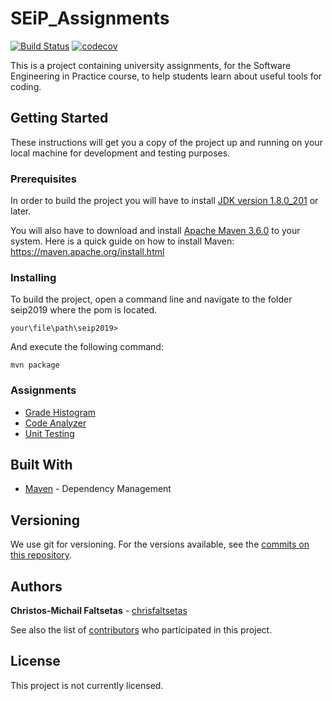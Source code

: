 # SEiP_Assignments

[![Build Status](https://travis-ci.com/chrisfaltsetas/SEiP_Assignments.svg?token=zt9JPgZprsyXUSuEzkpn&branch=master)](https://travis-ci.com/chrisfaltsetas/SEiP_Assignments)
[![codecov](https://codecov.io/gh/chrisfaltsetas/SEiP_Assignments/branch/master/graph/badge.svg?token=79tqK05z2M)](https://codecov.io/gh/chrisfaltsetas/SEiP_Assignments)

This is a project containing university assignments, for the Software Engineering in Practice
course, to help students learn about useful tools for coding.

## Getting Started

These instructions will get you a copy of the project up and running on your local machine for development and testing purposes.

### Prerequisites

In order to build the project you will have to install [JDK version 1.8.0_201](https://www.oracle.com/technetwork/java/javase/downloads/index.html) or later.

You will also have to download and install [Apache Maven 3.6.0](https://maven.apache.org/download.cgi) to your system.
Here is a quick guide on how to install Maven: https://maven.apache.org/install.html

### Installing

To build the project, open a command line and navigate to the folder seip2019 where the pom is located.

```
your\file\path\seip2019>
```

And execute the following command:

```
mvn package
```

### Assignments

* [Grade Histogram](https://github.com/chrisfaltsetas/SEiP_Assignments/tree/master/seip2019/gradehistogram)
* [Code Analyzer](https://github.com/chrisfaltsetas/SEiP_Assignments/tree/master/seip2019/codeanalyzer)
* [Unit Testing](https://github.com/chrisfaltsetas/SEiP_Assignments/tree/master/seip2019/unittesting)

## Built With

* [Maven](https://maven.apache.org/) - Dependency Management

## Versioning

We use git for versioning. For the versions available, see the [commits on this repository](https://github.com/chrisfaltsetas/SEiP_Assignments/commits). 

## Authors

**Christos-Michail Faltsetas** - [chrisfaltsetas](https://github.com/chrisfaltsetas)

See also the list of [contributors](https://github.com/chrisfaltsetas/SEiP_Assignments/contributors) who participated in this project.

## License

This project is not currently licensed. 
